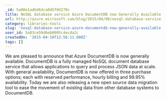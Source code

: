 ```yaml
---
_id: 5a88e1adbd6dca0d5f0d270c
title: NoSQL database service Azure DocumentDB now Generally Available
url: http://azure.microsoft.com/blog/2015/04/08/nosql-database-service-azure-documentdb-now-generally-available/
category: libraries-tools
slug: 'nosql-database-service-azure-documentdb-now-generally-available'
user_id: 5a83ce59d6eb0005c4ecda2c
createdOn: '2015-04-10T12:56:11.000Z'
tags: []
---
```


We are pleased to announce that Azure DocumentDB is now generally available. DocumentDB is a fully managed NoSQL document database service that allows applications to query and process JSON data at scale. With general availability, DocumentDB is now offered in three purchase options; each with reserved performance, hourly billing and 99.95% availability. Today we are also releasing a new open source data migration tool to ease the movement of existing data from other database systems to DocumentDB.
